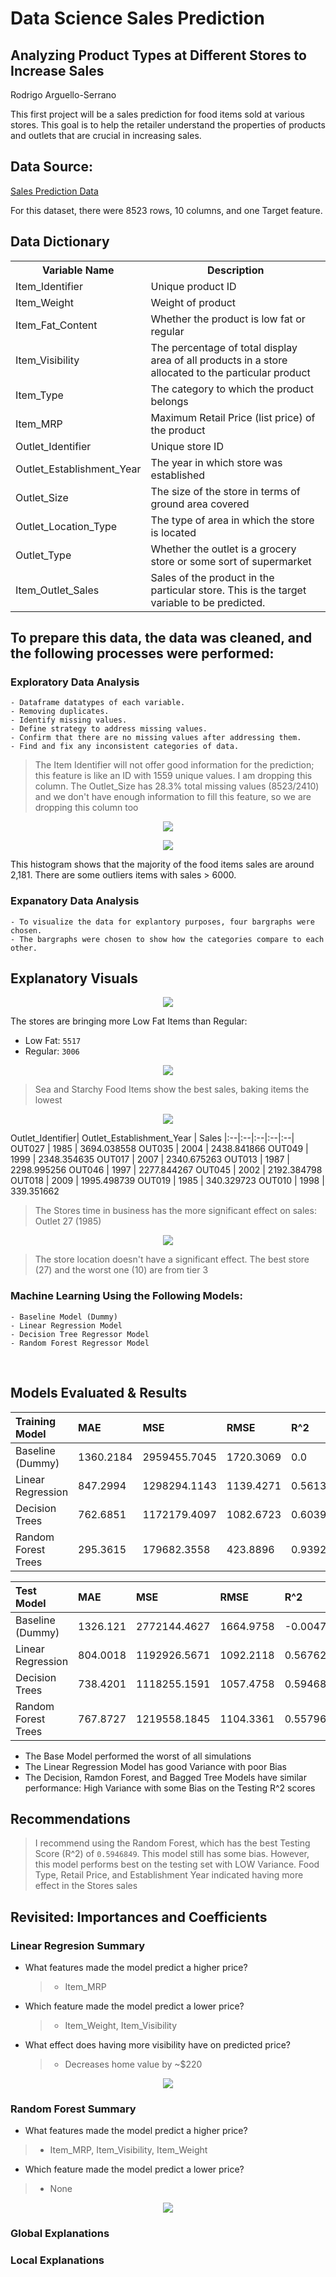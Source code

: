 # Data Science Sales Prediction

## Analyzing Product Types at Different Stores to Increase Sales 

Rodrigo Arguello-Serrano

This first project will be a sales prediction for food items sold at various stores. This goal is to help the retailer understand the properties of products and outlets that are crucial in increasing sales. 

## Data Source: 

[Sales Prediction Data](https://github.com/pylabview/sales-predicctions/blob/main/sales_predictions.csv)

For this dataset, there were 8523 rows, 10 columns, and one Target feature.

## Data Dictionary

<table>
  <tr>
    <th>Variable Name</th>
    <th>Description</th>
  </tr>
  <tr>
    <td>Item_Identifier</td>
    <td>Unique product ID</td>
  </tr>
  <tr>
    <td>Item_Weight</td>
    <td>Weight of product</td>
  </tr>
  <tr>
    <td>Item_Fat_Content</td>
    <td>Whether the product is low fat or regular</td>
  </tr>
  <tr>
    <td>Item_Visibility</td>
    <td>The percentage of total display area of all products in a store allocated to the particular product</td>
  </tr>
  <tr>
    <td>Item_Type</td>
    <td>The category to which the product belongs</td>
  </tr>
  <tr>
    <td>Item_MRP</td>
    <td>Maximum Retail Price (list price) of the product</td>
  </tr>
  <tr>
    <td>Outlet_Identifier</td>
    <td>Unique store ID</td>
  </tr> 
  <tr>
    <td>Outlet_Establishment_Year</td>
    <td>The year in which store was established</td>
  </tr> 
  <tr>
    <td>Outlet_Size</td>
    <td>The size of the store in terms of ground area covered</td>
  </tr> 
  <tr>
    <td>Outlet_Location_Type</td>
    <td>The type of area in which the store is located</td>
  </tr> 
  <tr>
    <td>Outlet_Type</td>
    <td>	Whether the outlet is a grocery store or some sort of supermarket</td>
  </tr> 
  <tr>
    <td>Item_Outlet_Sales</td>
    <td>Sales of the product in the particular store. This is the target variable to be predicted.</td>
  </tr> 
</table>



## To prepare this data, the data was cleaned, and the following processes were performed:

### Exploratory Data Analysis
```
- Dataframe datatypes of each variable.
- Removing duplicates.
- Identify missing values.
- Define strategy to address missing values.
- Confirm that there are no missing values after addressing them.
- Find and fix any inconsistent categories of data.
```


> The Item Identifier will not offer good information for the prediction; this feature is like an ID with 1559 unique values. I am dropping this column.
> The Outlet_Size has 28.3% total missing values (8523/2410) and we don't have enough information to fill this feature, so we are dropping this column too


<p align = "center"> 
  <img src = "https://raw.githubusercontent.com/pylabview/sales-predicctions/main/Item_Outlet_Sales_Distribution.png">
</p>
<p align = "center"> 
  <img src = "https://raw.githubusercontent.com/pylabview/sales-predicctions/main/Item_Outlet_Sales_PlotBox.png">
</p>


This histogram shows that the majority of the food items sales are around 2,181. There are some outliers items with sales > 6000.


 ### Expanatory Data Analysis

    - To visualize the data for explantory purposes, four bargraphs were chosen.
    - The bargraphs were chosen to show how the categories compare to each other. 
   


## Explanatory Visuals

<p align = "center"> 
  <img src = "https://raw.githubusercontent.com/pylabview/sales-predicctions/main/Fat_Content.png">
</p>



The stores are bringing more Low Fat Items than Regular:
- Low Fat:    `5517`
- Regular:    `3006`


<p align = "center"> 
  <img src = "https://raw.githubusercontent.com/pylabview/sales-predicctions/main/Item_Type_by_Sales.png">
</p>



>Sea and Starchy Food Items show the best sales, baking items the lowest 



<p align = "center"> 
  <img src = "https://raw.githubusercontent.com/pylabview/sales-predicctions/main/Store_Sales_by_Time%2Bin_Business.png">
</p>

Outlet_Identifier|  Outlet_Establishment_Year | Sales
|:--|:--|:--|:--|:--|
OUT027     |        1985         |                3694.038558
OUT035     |        2004         |               2438.841866
OUT049     |        1999         |                2348.354635
OUT017     |        2007         |                2340.675263
OUT013     |        1987         |                2298.995256
OUT046     |        1997         |                2277.844267
OUT045     |        2002         |                2192.384798
OUT018     |        2009         |                1995.498739
OUT019     |        1985         |                 340.329723
OUT010     |        1998         |                 339.351662

> The Stores time in business has the more significant effect on sales: Outlet 27 (1985)



<p align = "center"> 
  <img src = "https://raw.githubusercontent.com/pylabview/sales-predicctions/main/Store_Sales_by_Type.png">
</p>


>The store location doesn't have a significant effect. The best store (27) and the worst one (10) are from tier 3


 ### Machine Learning Using the Following Models:

    - Baseline Model (Dummy)
    - Linear Regression Model
    - Decision Tree Regressor Model
    - Random Forest Regressor Model


​    

## Models Evaluated & Results

| Training Model |MAE  |MSE  | RMSE | R^2 |
|:--|:--|:--|:--|:--|
| Baseline (Dummy) | 1360.2184  | 2959455.7045 | 1720.3069 | 0.0 |
| Linear Regression |847.2994   | 1298294.1143 | 1139.4271 | 0.5613065 |
| Decision Trees | 762.6851 | 1172179.4097 | 1082.6723 | 0.6039206 |
| Random Forest Trees | 295.3615  |  179682.3558|423.8896  | 0.9392853 |


| Test Model |MAE  |MSE  | RMSE | R^2 |
|:--|:--|:--|:--|:--|
| Baseline (Dummy) | 1326.121  | 2772144.4627  | 1664.9758 | -0.0047725 |
| Linear Regression |804.0018   | 1192926.5671 | 1092.2118 | 0.56762 |
| Decision Trees | 738.4201  | 1118255.1591 | 1057.4758  | 0.5946849 |
| Random Forest Trees | 767.8727   |  1219558.1845|1104.3361  | 0.5579673 |


- The Base Model performed the worst of all simulations
- The Linear Regression Model has good Variance with poor Bias
- The Decision, Ramdon Forest, and Bagged Tree Models have similar performance: High Variance with some Bias on the Testing R^2 scores


## Recommendations

>I recommend using the Random Forest, which has the best Testing Score (R^2) of `0.5946849`. This model still has some bias. However, this model performs best on the testing set with LOW Variance.
>Food Type, Retail Price, and Establishment Year indicated having more effect in the Stores sales

## Revisited: Importances and Coefficients
### Linear Regresion Summary
- What features made the model predict a higher price?
  >- Item_MRP

- Which feature made the model predict a lower price?
  >- Item_Weight, Item_Visibility
- What effect does having more visibility have on predicted price?
  >- Decreases home value by ~$220

<p align = "center"> 
  <img src = "https://raw.githubusercontent.com/pylabview/sales-predicctions/main/Linear_Regression_Coefficients.png">
</p>

### Random Forest Summary
- What features made the model predict a higher price?
>  - Item_MRP, Item_Visibility, Item_Weight

- Which feature made the model predict a lower price?
>  - None

<p align = "center"> 
  <img src = "https://raw.githubusercontent.com/pylabview/sales-predicctions/main/Random_Forest_Coefficients.png">
</p>

### Global Explanations

### Local Explanations


